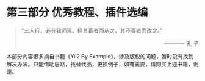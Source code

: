 # 第三部分 优秀教程、插件选编

<blockquote class="pull-left">
“三人行，必有我师焉。择其善者而从之，其不善者而改之。”
<p style="text-align: right;">
———— 孔 子
</p>
</blockquote>

本部分内容很多摘自书籍《Yii2 By Example》，涉及版权的问题，暂时没有找到解决办法。只能借助思路，找替代品，更换例子，如有需要，请购买上述书籍，谢谢。